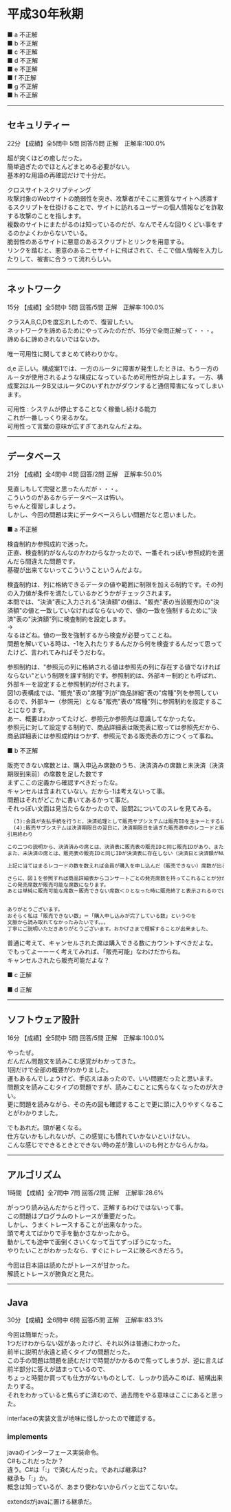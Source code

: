 # 平成30年秋期

■ a 不正解  
■ b 不正解  
■ c 不正解  
■ d 不正解  
■ e 不正解  
■ f 不正解  
■ g 不正解  
■ h 不正解  

---

## セキュリティー

22分 【成績】全5問中 5問 回答/5問 正解　正解率:100.0%  

超が突くほどの癒しだった。  
簡単過ぎたのでほとんどまとめる必要がない。  
基本的な用語の再確認だけで十分だ。  

クロスサイトスクリプティング  
攻撃対象のWebサイトの脆弱性を突き、攻撃者がそこに悪質なサイトへ誘導するスクリプトを仕掛けることで、サイトに訪れるユーザーの個人情報などを詐取する攻撃のことを指します。  
複数のサイトにまたがるのは知っているのだが、なんでそんな回りくどい事をするのかよくわからないでいる。  
脆弱性のあるサイトに悪意のあるスクリプトとリンクを用意する。  
リンクを踏むと、悪意のあるニセサイトに飛ばされて、そこで個人情報を入力したりして、被害に合うって流れらしい。  

---

## ネットワーク

15分 【成績】全5問中 5問 回答/5問 正解　正解率:100.0%  

クラスA,B,C,Dを度忘れしたので、復習したい。  
ネットワークを諦めるためにやってみたのだが、15分で全問正解って・・・。  
諦めるに諦めきれないではないか。  

唯一可用性に関してまとめて終わりかな。  

d,e
正しい。構成案1では、一方のルータに障害が発生したときは、もう一方のルータが使用されるような構成になっているため可用性が向上します。一方、構成案2はルータB又はルータCのいずれかがダウンすると通信障害になってしまいます。

可用性 : システムが停止することなく稼働し続ける能力  
これが一番しっくり来るかな。  
可用性って言葉の意味が広すぎてあれなんだよね。


---

## データベース

21分 【成績】全4問中 4問 回答/2問 正解　正解率:50.0%  

見直しもして完璧と思ったんだが・・・。  
こういうのがあるからデータベースは怖い。  
ちゃんと復習しましょう。  
しかし、今回の問題は実にデータベースらしい問題だなと思いました。  

■ a 不正解  

検査制約か参照成約で迷った。  
正直、検査制約がなんなのかわからなかったので、一番それっぽい参照成約を選んだら間違えた問題です。  
基礎が出来てないってこういうこというんだよな。  

検査制約は、列に格納できるデータの値や範囲に制限を加える制約です。その列の入力値が条件を満たしているかどうかがチェックされます。  
本問では、"決済"表に入力される"決済額"の値は、"販売"表の当該販売IDの"決済額"の値と一致していなければならないので、値の一致を強制するために"決済"表の"決済額"列に検査制約を設定します。  
→  
なるほどね。値の一致を強制するから検査が必要ってことね。  
問題を解いている時は、-1を入れたりするんだから何を検査するんだって思ってたけど、言われてみればそうだわな。  

参照制約は、"参照元の列に格納される値は参照先の列に存在する値でなければならない"という制限を課す制約です。参照制約は、外部キー制約とも呼ばれ、外部キーを設定すると参照制約が付されます。  
図1の表構成では、"販売"表の"席種"列が"商品詳細"表の"席種"列を参照しているので、外部キー（参照元）となる"販売"表の"席種"列に参照制約を設定することになります。  
あー、概要はわかってたけど、参照元か参照先は意識してなかったな。  
参照元に対して設定する制約で、商品詳細表は販売表に取っては参照先だから、商品詳細表には参照成約はつかず、参照元である販売表の方につくって事ね。  

■ b 不正解  

販売できない席数とは、購入申込み席数のうち、決済済みの席数と未決済（決済期限到来前）の席数を足した数です  
まずここの定義から確認すべきだったな。  
キャンセルは含まれていない。だから-1は考えないって事。  
問題はそれがどこかに書いてあるかって事だ。  
それっぽい文面は見当たらなかったので、設問2についてのスレを見てみる。  

``` txt
  (3):会員が支払手続を行うと，決済処理として販売サブシステムは販売IDを主キーとするレコードを決済表に追加する。ここで，決済日はレコードを追加した日とする。
  (4):販売サブシステムは決済期限日の翌日に，決済期限日を過ぎた販売表中のレコードと販売IDが同じレコードが決済表にない場合，その購入申込みは取り消されたものとして，バッチ処理によって決済表に当該販売IDを主キーとするレコードを追加する。このレコードの決済日はNULLで，決済額は－1とする。
引用終わり

この二つの説明から、決済済みの席とは、決済表に販売表の販売IDと同じ販売IDがあり、また決済額が-1ではないかつ決済日がNULではないレコードのことを指します。
また、未決済の席とは、販売表の販売IDと同じIDが決済表に存在しない（決済日と決済額がNULLになっている）レコードのことを指します。

上記に当てはまるレコードの数を数えれば会員が購入を申し込んだ（販売できない）席数が出るはずです。

さらに、図１を参照すれば商品詳細表からコンサートごとの発売席数を持ってこれることが分かります。
この発売席数が販売可能な席数になります。
あとは単純に販売可能な席数－販売できない席数＜０となった時に販売終了と表示されるのではないでしょうか。


ありがとうございます。
おそらく私は「販売できない数」＝「購入申し込みが完了している数」というのを
文脈から読み取れてなかったみたいです。。。
丁寧にご説明いただきありがとうございます。おかげさまで理解することが出来ました、
```

普通に考えて、キャンセルされた席は購入できる数にカウントすべきだよな。  
でもってよーーーく考えてみれば、「販売可能」なわけだからね。  
キャンセルされたら販売可能だよな？  

■ c 正解  

■ d 正解  

---

## ソフトウェア設計

16分 【成績】全5問中 5問 回答/5問 正解　正解率:100.0%  

やったぜ。  
だんだん問題文を読みこむ感覚がわかってきた。  
1回だけで全部の概要がわかりました。  
運もあるんでしょうけど、手応えはあったので、いい問題だったと思います。  
問題文を読みこむタイプの問題ですが、読みこむことに焦らなくなったのが大きい。  
更に問題を読みながら、その先の図も確認することで更に頭に入りやすくなることがわかりました。  

でもあれだ。頭が暑くなる。  
仕方ないかもしれないが、この感覚にも慣れていかないといけない。  
こんな感じでできるときとできない時の差が激しいのも何とかならんかね。  

---

## アルゴリズム

1時間 【成績】全7問中 7問 回答/2問 正解　正解率:28.6%  

がっつり読み込んだからと行って、正解するわけではないって事。  
この問題はプログラムのトレースが重要だった。  
しかし、うまくトレースすることが出来なかった。  
頭で考えてばかりで手を動かさなかったから。  
動かしても途中で面倒くさいくなって当てずっぽうになった。  
やりたいことがわかったなら、すぐにトレースに映るべきだろう。  

今回は日本語は読めたがトレースが甘かった。  
解読とトレースが勝負だと見た。  

---

## Java

30分 【成績】全6問中 6問 回答/5問 正解　正解率:83.3%  

今回は簡単だった。  
1つだけわからない奴があったけど、それ以外は普通にわかった。  
前半に説明が永遠と続くタイプの問題だった。  
この手の問題は問題を読むだけで時間がかかるので焦ってしまうが、逆に言えば前半部分に答えが詰まっているので、  
ちょっと時間か買っても仕方がないものとして、しっかり読みこめば、結構出来たりする。  
それをわかっていると焦らずに済むので、過去問をやる意味はここにあると思った。  

interfaceの実装文言が地味に怪しかったので確認する。  

### implements

javaのインターフェース実装命令。  
C#もこれだったか？  
違う。C#は「:」で済むんだった。であれば継承は?  
継承も「:」か。  
概念は知っているが、あまり使わないからパッと出てこないな。  

extendsがjavaに置ける継承だ。  
